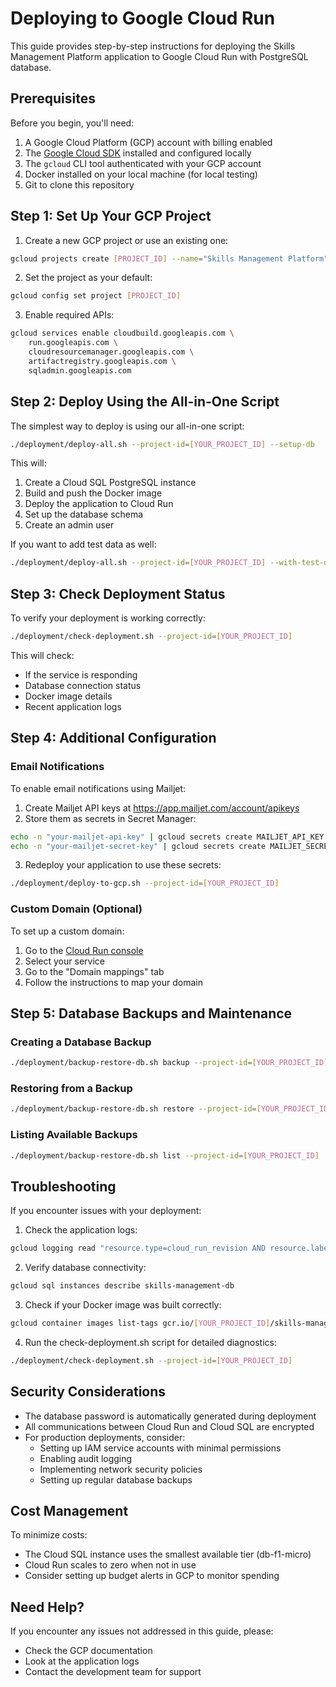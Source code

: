 # Deploying to Google Cloud Run

This guide provides step-by-step instructions for deploying the Skills Management Platform application to Google Cloud Run with PostgreSQL database.

## Prerequisites

Before you begin, you'll need:

1. A Google Cloud Platform (GCP) account with billing enabled
2. The [Google Cloud SDK](https://cloud.google.com/sdk/docs/install) installed and configured locally
3. The `gcloud` CLI tool authenticated with your GCP account
4. Docker installed on your local machine (for local testing)
5. Git to clone this repository

## Step 1: Set Up Your GCP Project

1. Create a new GCP project or use an existing one:
```bash
gcloud projects create [PROJECT_ID] --name="Skills Management Platform"
```

2. Set the project as your default:
```bash
gcloud config set project [PROJECT_ID]
```

3. Enable required APIs:
```bash
gcloud services enable cloudbuild.googleapis.com \
    run.googleapis.com \
    cloudresourcemanager.googleapis.com \
    artifactregistry.googleapis.com \
    sqladmin.googleapis.com
```

## Step 2: Deploy Using the All-in-One Script

The simplest way to deploy is using our all-in-one script:

```bash
./deployment/deploy-all.sh --project-id=[YOUR_PROJECT_ID] --setup-db
```

This will:
1. Create a Cloud SQL PostgreSQL instance
2. Build and push the Docker image
3. Deploy the application to Cloud Run
4. Set up the database schema
5. Create an admin user

If you want to add test data as well:

```bash
./deployment/deploy-all.sh --project-id=[YOUR_PROJECT_ID] --with-test-data
```

## Step 3: Check Deployment Status

To verify your deployment is working correctly:

```bash
./deployment/check-deployment.sh --project-id=[YOUR_PROJECT_ID]
```

This will check:
- If the service is responding
- Database connection status
- Docker image details
- Recent application logs

## Step 4: Additional Configuration

### Email Notifications

To enable email notifications using Mailjet:

1. Create Mailjet API keys at https://app.mailjet.com/account/apikeys
2. Store them as secrets in Secret Manager:

```bash
echo -n "your-mailjet-api-key" | gcloud secrets create MAILJET_API_KEY --data-file=-
echo -n "your-mailjet-secret-key" | gcloud secrets create MAILJET_SECRET_KEY --data-file=-
```

3. Redeploy your application to use these secrets:

```bash
./deployment/deploy-to-gcp.sh --project-id=[YOUR_PROJECT_ID]
```

### Custom Domain (Optional)

To set up a custom domain:

1. Go to the [Cloud Run console](https://console.cloud.google.com/run)
2. Select your service
3. Go to the "Domain mappings" tab
4. Follow the instructions to map your domain

## Step 5: Database Backups and Maintenance

### Creating a Database Backup

```bash
./deployment/backup-restore-db.sh backup --project-id=[YOUR_PROJECT_ID]
```

### Restoring from a Backup

```bash
./deployment/backup-restore-db.sh restore --project-id=[YOUR_PROJECT_ID] --file=[BACKUP_FILENAME]
```

### Listing Available Backups

```bash
./deployment/backup-restore-db.sh list --project-id=[YOUR_PROJECT_ID]
```

## Troubleshooting

If you encounter issues with your deployment:

1. Check the application logs:
```bash
gcloud logging read "resource.type=cloud_run_revision AND resource.labels.service_name=skills-management-app" --limit=50
```

2. Verify database connectivity:
```bash
gcloud sql instances describe skills-management-db
```

3. Check if your Docker image was built correctly:
```bash
gcloud container images list-tags gcr.io/[YOUR_PROJECT_ID]/skills-management-app
```

4. Run the check-deployment.sh script for detailed diagnostics:
```bash
./deployment/check-deployment.sh --project-id=[YOUR_PROJECT_ID]
```

## Security Considerations

- The database password is automatically generated during deployment
- All communications between Cloud Run and Cloud SQL are encrypted
- For production deployments, consider:
  - Setting up IAM service accounts with minimal permissions
  - Enabling audit logging
  - Implementing network security policies
  - Setting up regular database backups

## Cost Management

To minimize costs:
- The Cloud SQL instance uses the smallest available tier (db-f1-micro)
- Cloud Run scales to zero when not in use
- Consider setting up budget alerts in GCP to monitor spending

## Need Help?

If you encounter any issues not addressed in this guide, please:
- Check the GCP documentation
- Look at the application logs
- Contact the development team for support